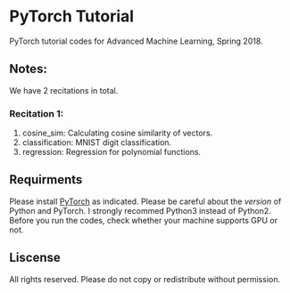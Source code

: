# PyTorch Tutorial
PyTorch tutorial codes for Advanced Machine Learning, Spring 2018.

## Notes:
We have 2 recitations in total.

### Recitation 1:
1. cosine_sim: Calculating cosine similarity of vectors.
2. classification: MNIST digit classification.
3. regression: Regression for polynomial functions.

## Requirments
Please install [PyTorch](http://pytorch.org/) as indicated. Please be careful about the *version* of Python and PyTorch. I strongly recommed Python3 instead of Python2. Before you run the codes, check whether your machine supports GPU or not.

## Liscense
All rights reserved. Please do not copy or redistribute without permission.
